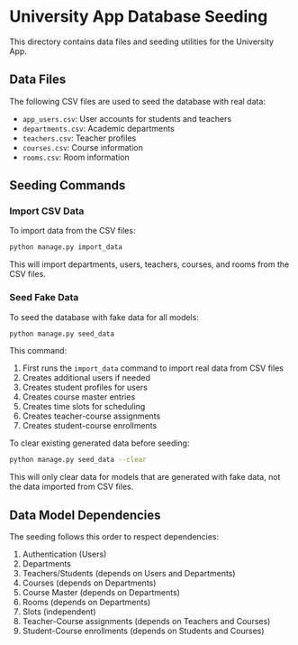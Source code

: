 # University App Database Seeding

This directory contains data files and seeding utilities for the University App.

## Data Files

The following CSV files are used to seed the database with real data:

- `app_users.csv`: User accounts for students and teachers
- `departments.csv`: Academic departments
- `teachers.csv`: Teacher profiles
- `courses.csv`: Course information
- `rooms.csv`: Room information

## Seeding Commands

### Import CSV Data

To import data from the CSV files:

```bash
python manage.py import_data
```

This will import departments, users, teachers, courses, and rooms from the CSV files.

### Seed Fake Data

To seed the database with fake data for all models:

```bash
python manage.py seed_data
```

This command:
1. First runs the `import_data` command to import real data from CSV files
2. Creates additional users if needed
3. Creates student profiles for users
4. Creates course master entries
5. Creates time slots for scheduling
6. Creates teacher-course assignments
7. Creates student-course enrollments

To clear existing generated data before seeding:

```bash
python manage.py seed_data --clear
```

This will only clear data for models that are generated with fake data, not the data imported from CSV files.

## Data Model Dependencies

The seeding follows this order to respect dependencies:

1. Authentication (Users)
2. Departments
3. Teachers/Students (depends on Users and Departments)
4. Courses (depends on Departments)
5. Course Master (depends on Departments)
6. Rooms (depends on Departments)
7. Slots (independent)
8. Teacher-Course assignments (depends on Teachers and Courses)
9. Student-Course enrollments (depends on Students and Courses) 